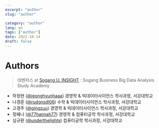 ```yaml
---
excerpt: "author"
slug: "author"

category: "author"
lang: en
tags: ["author"]
date: 2022-10-14
draft: false
---
```


# Authors
> 데벤저스 at [Sogang U. INSIGHT](https://insightsg.notion.site/INSIGHT-Sogang-Univ-f5e18d99663c4f47a767dbe29d5ec170) : Sogang Business Big Data Analysis Study Academy

- 하정현 ([@jeonghyunhaaa](https://github.com/jeonghyunhaaa)) 경영학 & 빅데이터사이언스 학사과정, 서강대학교
- 나경훈 ([@rudgnsdl06](https://github.com/rudgnsdl06)) 수학 & 빅데이터사이언스 학사과정, 서강대학교
- 고경주 ([@gingzuu](https://github.com/gingzuu)) 경영학 & 빅데이터사이언스 학사과정, 서강대학교
- 정혜나 ([@77hannah77](https://github.com/77hannah77)) 경영학 & 컴퓨터공학 학사과정, 서강대학교
- 심규환 ([@underthelights](https://github.com/underthelights)) 컴퓨터공학 학사과정, 서강대학교